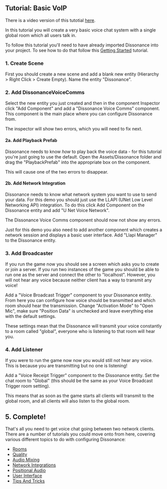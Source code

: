 ## Tutorial: Basic VoIP

There is a video version of this tutotial [here](TODO).

In this tutorial you will create a very basic voice chat system with a single global room which all users talk in.

To follow this tutorial you'll need to have already imported Dissonance into your project. To see how to do that follow this [Getting Started](Tutorial---Getting-Started) tutorial.

### 1. Create Scene

First you should create a new scene and add a blank new entity (Hierarchy > Right Click > Create Empty). Name the entity "Dissonance".

### 2. Add DissonanceVoiceComms

Select the new entity you just created and then in the component Inspector click "Add Component" and add a "Dissonance Voice Comms" component. This component is the main place where you can configure Dissonance from.

The inspector will show two errors, which you will need to fix next.

#### 2a. Add Playback Prefab

Dissonance needs to know *how* to play back the voice data - for this tutorial you're just going to use the default. Open the Assets/Dissonance folder and drag the "PlaybackPrefab" into the appropriate box on the component.

This will cause one of the two errors to disappear.

#### 2b. Add Network Integration

Dissonance needs to know what network system you want to use to send your data. For this demo you should just use the LLAPI (UNet Low Level Networking API) integration. To do this click Add Component on the Dissonance entity and add "U Net Voice Network".

The Dissonance Voice Comms component should now not show any errors.

Just for this demo you also need to add another component which creates a network session and displays a basic user interface. Add "Llapi Manager" to the Dissonance entity.

### 3. Add Broadcaster

If you run the game now you should see a screen which asks you to create or join a server. If you run two instances of the game you should be able to run one as the server and connect the other to "localhost". However, you will not hear any voice because neither client has a way to transmit any voice!

Add a "Voice Broadcast Trigger" component to your Dissonance entity. From here you can configure how voice should be transmitted and which room should hear the transmission. Change "Activation Mode" to "Open Mic", make sure "Position Data" is unchecked and leave everything else with the default settings.

These settings mean that the Dissonance will transmit your voice constantly to a room called "global", everyone who is listening to that room will hear you.

### 4. Add Listener

If you were to run the game now now you would still not hear any voice. This is because you are transmitting but no one is listening!

Add a "Voice Receipt Trigger" component to the Dissonance entity. Set the chat room to "Global" (this should be the same as your Voice Broadcast Trigger room setting).

This means that as soon as the game starts all clients will transmit to the global room, and all clients will also listen to the global room.

## 5. Complete!

That's all you need to get voice chat going between two network clients. There are a number of tutorials you could move onto from here, covering various different topics to do with configuring Dissonance:

 - [Rooms](TODO)
 - [Quality](TODO)
 - [Audio Mixing](TODO)
 - [Network Integrations](TODO)
 - [Positional Audio](TODO)
 - [User Interface](TODO)
 - [Tips And Tricks](TODO)
